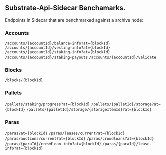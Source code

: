 ## Substrate-Api-Sidecar Benchamarks.

Endpoints in Sidecar that are benchmarked against a archive node:

### Accounts
`/accounts/{accountId}/balance-info?at={blockId}`
`/accounts/{accountId}/vesting-info?at={blockId}`
`/accounts/{accountId}/staking-info?at={blockId}`
`/accounts/{accountId}/staking-payouts`
`/accounts/{accountId}/validate`

### Blocks
`/blocks/{blockId}`

### Pallets
`/pallets/staking/progress?at={blockId}`
`/pallets/{palletId}/storage?at={blockId}`
`/pallets/{palletId}/storage/{storageItemId}?at={blockId}`

### Paras
`/paras?at={blockId}`
`/paras/leases/current?at={blockId}`
`/paras/auctions/current?at={blockId}`
`/paras/crowdloans?at={blockId}`
`/paras/{paraId}/crowdloan-info?at={blockId}`
`/paras/{paraId}/lease-info?at={blockId}`
